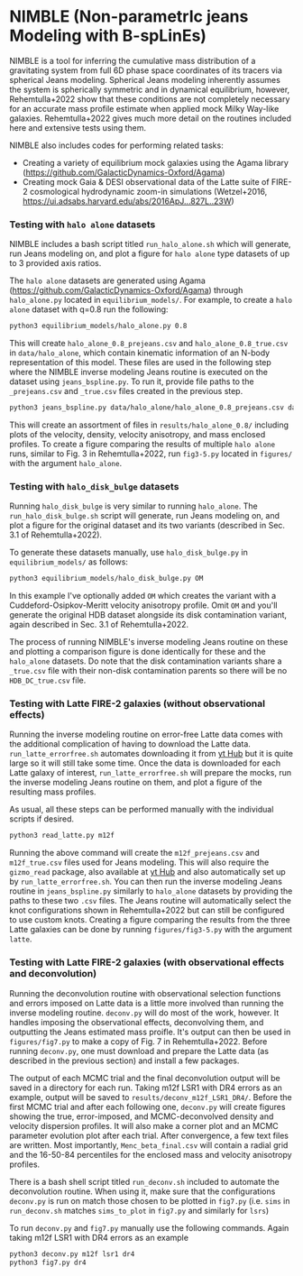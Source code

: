 # NIMBLE (**N**on-parametr**I**c jeans **M**odeling with **B**-sp**L**in**E**s)

NIMBLE is a tool for inferring the cumulative mass distribution of a gravitating system from full 6D phase space coordinates of its tracers via spherical Jeans modeling. Spherical Jeans modeling inherently assumes the system is spherically symmetric and in dynamical equilibrium, however, Rehemtulla+2022 show that these conditions are not completely necessary for an accurate mass profile estimate when applied mock Milky Way-like galaxies. Rehemtulla+2022 gives much more detail on the routines included here and extensive tests using them.

NIMBLE also includes codes for performing related tasks:

- Creating a variety of equilibrium mock galaxies using the Agama library (https://github.com/GalacticDynamics-Oxford/Agama)
- Creating mock Gaia & DESI observational data of the Latte suite of FIRE-2 cosmological hydrodynamic zoom-in simulations (Wetzel+2016, https://ui.adsabs.harvard.edu/abs/2016ApJ...827L..23W)

### Testing with `halo alone` datasets

NIMBLE includes a bash script titled `run_halo_alone.sh` which will generate, run Jeans modeling on, and plot a figure for `halo alone` type datasets of up to 3 provided axis ratios.

The `halo alone` datasets are generated using Agama (https://github.com/GalacticDynamics-Oxford/Agama) through `halo_alone.py` located in `equilibrium_models/`. For example, to create a `halo alone` dataset with q=0.8 run the following:

```bash
python3 equilibrium_models/halo_alone.py 0.8
```

This will create `halo_alone_0.8_prejeans.csv` and `halo_alone_0.8_true.csv` in `data/halo_alone`, which contain kinematic information of an N-body representation of this model. These files are used in the following step where the NIMBLE inverse modeling Jeans routine is executed on the dataset using `jeans_bspline.py`. To run it, provide file paths to the `_prejeans.csv`  and `_true.csv` files created in the previous step.

```bash
python3 jeans_bspline.py data/halo_alone/halo_alone_0.8_prejeans.csv data/halo_alone/halo_alone_0.8_true.csv
```

This will create an assortment of files in `results/halo_alone_0.8/` including plots of the velocity, density, velocity anisotropy, and mass enclosed profiles. To create a figure comparing the results of multiple `halo alone` runs, similar to Fig. 3 in Rehemtulla+2022, run `fig3-5.py` located in `figures/` with the argument `halo_alone`.

### Testing with `halo_disk_bulge` datasets

Running `halo_disk_bulge` is very similar to running `halo_alone`. The `run_halo_disk_bulge.sh` script will generate, run Jeans modeling on, and plot a figure for the original dataset and its two variants (described in Sec. 3.1 of Rehemtulla+2022).

To generate these datasets manually, use `halo_disk_bulge.py` in `equilibrium_models/` as follows:

```bash
python3 equilibrium_models/halo_disk_bulge.py OM
```

In this example I've optionally added `OM` which creates the variant with a Cuddeford-Osipkov-Meritt velocity anisotropy profile. Omit `OM` and you'll generate the original HDB dataset alongside its disk contamination variant, again described in Sec. 3.1 of Rehemtulla+2022.

The process of running NIMBLE's inverse modeling Jeans routine on these and plotting a comparison figure is done identically for these and the `halo_alone` datasets. Do note that the disk contamination variants share a `_true.csv` file with their non-disk contamination parents so there will be no `HDB_DC_true.csv` file.

### Testing with Latte FIRE-2 galaxies (without observational effects)

Running the inverse modeling routine on error-free Latte data comes with the additional complication of having to download the Latte data. `run_latte_errorfree.sh` automates downloading it from [yt Hub](https://girder.hub.yt/#collection/5b0427b2e9914800018237da/folder/5b211e42323d120001c7a813) but it is quite large so it will still take some time. Once the data is downloaded for each Latte galaxy of interest, `run_latte_errorfree.sh` will prepare the mocks, run the inverse modeling Jeans routine on them, and plot a figure of the resulting mass profiles.

As usual, all these steps can be performed manually with the individual scripts if desired.

```bash
python3 read_latte.py m12f
```

Running the above command will create the `m12f_prejeans.csv` and `m12f_true.csv` files used for Jeans modeling. This will also require the `gizmo_read` package, also available at [yt Hub](https://girder.hub.yt/#collection/5b0427b2e9914800018237da/folder/5b211e42323d120001c7a813) and also automatically set up by `run_latte_errorfree.sh`. You can then run the inverse modeling Jeans routine in `jeans_bspline.py` similarly to `halo_alone` datasets by providing the paths to these two `.csv` files. The Jeans routine will automatically select the knot configurations shown in Rehemtulla+2022 but can still be configured to use custom knots. Creating a figure comparing the results from the three Latte galaxies can be done by running `figures/fig3-5.py` with the argument `latte`.

### Testing with Latte FIRE-2 galaxies (with observational effects and deconvolution)

Running the deconvolution routine with observational selection functions and errors imposed on Latte data is a little more involved than running the inverse modeling routine. `deconv.py` will do most of the work, however. It handles imposing the observational effects, deconvolving them, and outputting the Jeans estimated mass proifle. It's output can then be used in `figures/fig7.py` to make a copy of Fig. 7 in Rehemtulla+2022. Before running `deconv.py`, one must download and prepare the Latte data (as described in the previous section) and install a few packages.

The output of each MCMC trial and the final deconvolution output will be saved in a directory for each run. Taking m12f LSR1 with DR4 errors as an example, output will be saved to `results/deconv_m12f_LSR1_DR4/`. Before the first MCMC trial and after each following one, `deconv.py` will create figures showing the true, error-imposed, and MCMC-deconvolved density and velocity dispersion profiles. It will also make a corner plot and an MCMC parameter evolution plot after each trial. After convergence, a few text files are written. Most importantly, `Menc_beta_final.csv` will contain a radial grid and the 16-50-84 percentiles for the enclosed mass and velocity anisotropy profiles.

There is a bash shell script titled `run_deconv.sh` included to automate the deconvolution routine. When using it, make sure that the configurations `deconv.py` is run on match those chosen to be plotted in `fig7.py` (i.e. `sims` in `run_deconv.sh` matches `sims_to_plot` in `fig7.py` and similarly for `lsrs`)

To run `deconv.py` and `fig7.py` manually use the following commands.
Again taking m12f LSR1 with DR4 errors as an example

```bash
python3 deconv.py m12f lsr1 dr4
python3 fig7.py dr4
```

